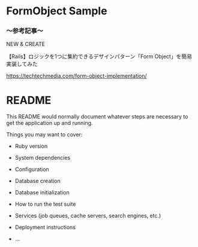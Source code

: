 # FormObject Sample

### 〜参考記事〜

NEW & CREATE

【Rails】ロジックを1つに集約できるデザインパターン「Form Object」を簡易実装してみた

https://techtechmedia.com/form-object-implementation/

# README

This README would normally document whatever steps are necessary to get the
application up and running.

Things you may want to cover:

* Ruby version

* System dependencies

* Configuration

* Database creation

* Database initialization

* How to run the test suite

* Services (job queues, cache servers, search engines, etc.)

* Deployment instructions

* ...
